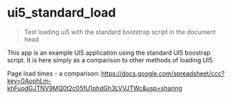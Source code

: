# ui5\_standard\_load

> Test loading ui5 with the standard bootstrap script in the document head

This app is an example UI5 application using the standard UI5 boostrap script. It is here simply as a comparison to other methods of loading UI5.

Page load times - a comparison: https://docs.google.com/spreadsheet/ccc?key=0AophLm-khFuodGJTNV9MQ0t2c05fU1phdGh3LVVJTWc&usp=sharing
